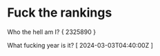 # Fuck the rankings

Who the hell am I?
{ 2325890 }

What fucking year is it?
[ 2024-03-03T04:40:00Z ]
